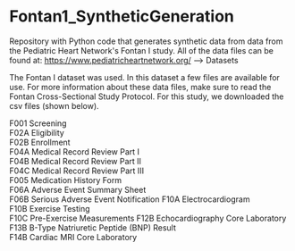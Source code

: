 # Fontan1_SyntheticGeneration
Repository with Python code that generates synthetic data from data from the Pediatric Heart Network's Fontan I study. All of the data files can be found at: https://www.pediatricheartnetwork.org/ --> Datasets

The Fontan I dataset was used. In this dataset a few files are available for use. For more information about these data files, make sure to read the Fontan Cross-Sectional Study Protocol. For this study, we downloaded the csv files (shown below).

F001 	Screening 	
F02A 	Eligibility 	
F02B 	Enrollment 	
F04A 	Medical Record Review Part I 	
F04B 	Medical Record Review Part II 	
F04C 	Medical Record Review Part III 	
F005 	Medication History Form 	
F06A 	Adverse Event Summary Sheet 	
F06B 	Serious Adverse Event Notification 
F10A 	Electrocardiogram 	
F10B 	Exercise Testing 	
F10C 	Pre-Exercise Measurements
F12B 	Echocardiography Core Laboratory 
F13B 	B-Type Natriuretic Peptide (BNP) Result 	
F14B 	Cardiac MRI Core Laboratory 	
